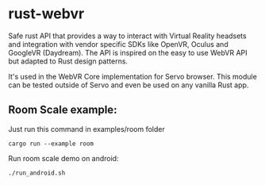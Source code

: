 # rust-webvr
Safe rust API that provides a way to interact with Virtual Reality headsets and integration with vendor specific SDKs like OpenVR, Oculus and GoogleVR (Daydream). The API is inspired on the easy to use WebVR API but adapted to Rust design patterns.

It's used in the WebVR Core implementation for Servo browser. This module can be tested outside of Servo and even be used on any vanilla Rust app.

## Room Scale example: 

Just run this command in examples/room folder

```
cargo run --example room
```

Run room scale demo on android:

```
./run_android.sh
```
